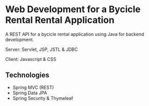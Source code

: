 # Web Development for a Bycicle Rental Rental Application
A REST API for a bycicle rental application using Java for backend development.

Server: Servlet, JSP, JSTL & JDBC

Client: Javascript & CSS 

## Technologies
* Spring MVC (REST)
* Spring Data JPA
* Spring Security & Thymeleaf
